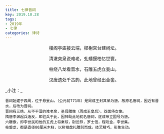 ```yaml
---
title: 七律晋祠
key: 2019.10.28
tags: 
- 2019年 
- 七律
categories: 律诗
---
```


<p align="center">楼阁亭庙接云端，樑榭宫台建祠坛。
</p>
<p align="center">清澈突泉说难老，虬蟠揠柏忆世寰。
</p>
<p align="center">柱绕八龙看晋水，石雕五虎立瓮山。
</p>
<p align="center">汉唐遗处千古韵，此地曾经出金銮。
</p>
_小注：_

```
晋祠始建于西周，位于悬瓮山。（公元前771年）是周成王封其弟为唐，故原名唐祠，因近有晋水，后改为晋祠。
晋祠有三绝，从不干涸的难老泉，圣母雕像（周成王皇后），双面侍女像。
隋唐李渊起兵造反，即驻兵于此，因神助此地初名唐祠，遂成帝立国号为唐。
六雕像，即李世民和他的五虎上将秦琼，尉迟恭，罗士信，程咬金，李世集。
柱磐龙，都是直径80厘米木柱，以树根盘扎雕刻而成。技艺精巧，形象生动。
```